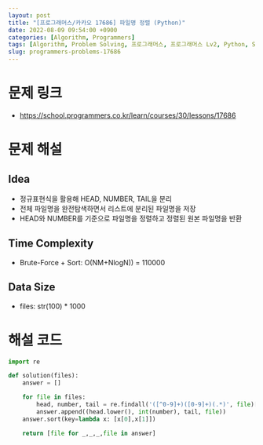 ```yaml
---
layout: post
title: "[프로그래머스/카카오 17686] 파일명 정렬 (Python)"
date: 2022-08-09 09:54:00 +0900
categories: [Algorithm, Programmers]
tags: [Algorithm, Problem Solving, 프로그래머스, 프로그래머스 Lv2, Python, Sorting]
slug: programmers-problems-17686
---
```


# 문제 링크
- https://school.programmers.co.kr/learn/courses/30/lessons/17686

# 문제 해설

## Idea
- 정규표현식을 활용해 HEAD, NUMBER, TAIL을 분리
- 전체 파일명을 완전탐색하면서 리스트에 분리된 파일명을 저장
- HEAD와 NUMBER를 기준으로 파일명을 정렬하고 정렬된 원본 파일명을 반환

## Time Complexity
- Brute-Force + Sort: O(NM+NlogN)) = 110000

## Data Size
- files: str(100) * 1000

# 해설 코드

```python
import re

def solution(files):
    answer = []

    for file in files:
        head, number, tail = re.findall('([^0-9]+)([0-9]+)(.*)', file)[0]
        answer.append((head.lower(), int(number), tail, file))
    answer.sort(key=lambda x: [x[0],x[1]])

    return [file for _,_,_,file in answer]
```